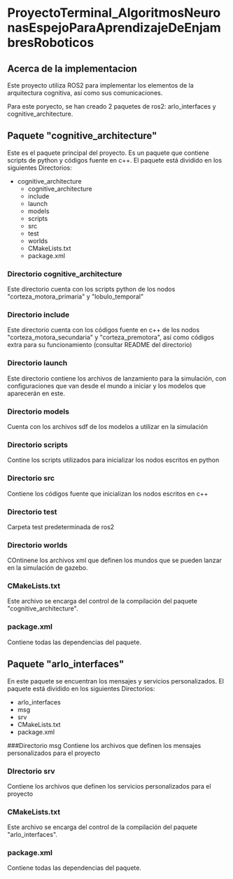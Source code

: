 # ProyectoTerminal_AlgoritmosNeuronasEspejoParaAprendizajeDeEnjambresRoboticos

## Acerca de la implementacion

Este proyecto utiliza ROS2 para implementar los elementos de la arquitectura cognitiva, así como sus comunicaciones.

Para este poryecto, se han creado 2 paquetes de ros2: arlo_interfaces y cognitive_architecture.

## Paquete "cognitive_architecture"

Este es el paquete principal del proyecto. Es un paquete que contiene scripts de python y códigos fuente en c++. 
El paquete está dividido en los siguientes Directorios:

- cognitive_architecture
  -  cognitive_architecture
  -  include
  -  launch
  -  models
  -  scripts
  -  src
  -  test
  -  worlds
  -  CMakeLists.txt
  -  package.xml
    
### Directorio cognitive_architecture
Este directorio cuenta con los scripts python de los nodos "corteza_motora_primaria" y "lobulo_temporal"

### Directorio include
Este directorio cuenta con los códigos fuente en c++ de los nodos "corteza_motora_secundaria" y "corteza_premotora", así como códigos extra para su funcionamiento (consultar README del directorio)

### Directorio launch
Este directorio contiene los archivos de lanzamiento para la simulación, con configuraciones que van desde el mundo a iniciar y los modelos que aparecerán en este.

### Directorio models
Cuenta con los archivos sdf de los modelos a utilizar en la simulación

### Directorio scripts
Contine los scripts utilizados para inicializar los nodos escritos en python

### Directorio src
Contiene los códigos fuente que inicializan los nodos escritos en c++

### Directorio test
Carpeta test predeterminada de ros2

### Directorio worlds
COntinene los archivos xml que definen los mundos que se pueden lanzar en la simulación de gazebo.

### CMakeLists.txt
Este archivo se encarga del control de la compilación del paquete "cognitive_architecture".

### package.xml
Contiene todas las dependencias del paquete.


## Paquete "arlo_interfaces"
En este paquete se encuentran los mensajes y servicios personalizados.
El paquete está dividido en los siguientes Directorios:

-  arlo_interfaces
  -  msg
  -  srv
  -  CMakeLists.txt
  -  package.xml

###Directorio msg
Contiene los archivos que definen los mensajes personalizados para el proyecto

### DIrectorio srv
Contiene los archivos que definen los servicios personalizados para el proyecto

### CMakeLists.txt
Este archivo se encarga del control de la compilación del paquete "arlo_interfaces".

### package.xml
Contiene todas las dependencias del paquete.



